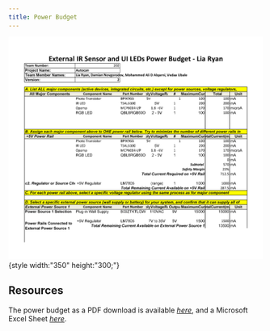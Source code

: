 ```yaml
---
title: Power Budget
---
```


<!-- ## Overview -->
<!-- Write a overview of what you did and why you did a Power Budget. -->

<!-- Capture your power budge as a image to display. Take time to get clean breaks and a well organized layout. -->

![budget1](10-29-25_PB.png){style width:"350" height:"300;"}


<!-- ## Conclusions -->

<!-- From the prepare Power Budget, ..... -->

## Resources

The power budget as a PDF download is available [*here*](10-29-25_PB.pdf), and a Microsoft Excel Sheet [*here*](10-29-25_PB.xlsx).